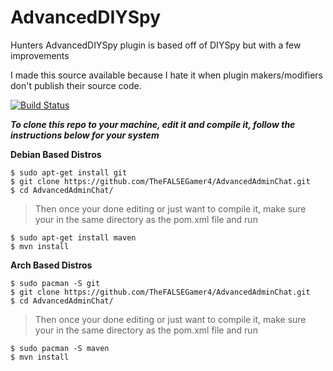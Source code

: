 # AdvancedDIYSpy
Hunters AdvancedDIYSpy plugin is based off of DIYSpy but with a few improvements

I made this source available because I hate it when plugin makers/modifiers don't publish their source code. 

[![Build Status](http://img.shields.io/travis/badges/badgerbadgerbadger.svg?style=flat-square)](https://github.com/TheFALSEGamer4/AdvancedDIYSpy)

***To clone this repo to your machine, edit it and compile it, follow the instructions below for your system***


**Debian Based Distros**

```shell
$ sudo apt-get install git
$ git clone https://github.com/TheFALSEGamer4/AdvancedAdminChat.git
$ cd AdvancedAdminChat/
```
> Then once your done editing or just want to compile it, make sure your in the same directory as the pom.xml file and run
```shell
$ sudo apt-get install maven
$ mvn install
```

**Arch Based Distros**

```shell
$ sudo pacman -S git
$ git clone https://github.com/TheFALSEGamer4/AdvancedAdminChat.git
$ cd AdvancedAdminChat/
```
> Then once your done editing or just want to compile it, make sure your in the same directory as the pom.xml file and run
```shell
$ sudo pacman -S maven
$ mvn install
```
